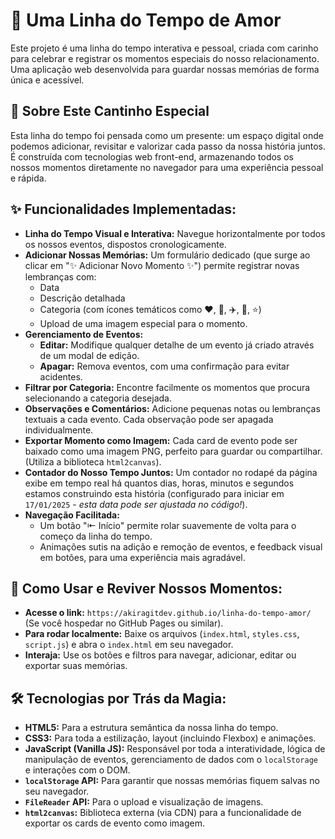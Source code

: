 # 💖 Uma Linha do Tempo de Amor

Este projeto é uma linha do tempo interativa e pessoal, criada com carinho para celebrar e registrar os momentos especiais do nosso relacionamento. Uma aplicação web desenvolvida para guardar nossas memórias de forma única e acessível.

## 🌟 Sobre Este Cantinho Especial

Esta linha do tempo foi pensada como um presente: um espaço digital onde podemos adicionar, revisitar e valorizar cada passo da nossa história juntos. É construída com tecnologias web front-end, armazenando todos os nossos momentos diretamente no navegador para uma experiência pessoal e rápida.

## ✨ Funcionalidades Implementadas:

* **Linha do Tempo Visual e Interativa:** Navegue horizontalmente por todos os nossos eventos, dispostos cronologicamente.
* **Adicionar Nossas Memórias:** Um formulário dedicado (que surge ao clicar em "✨ Adicionar Novo Momento ✨") permite registrar novas lembranças com:
    * Data
    * Descrição detalhada
    * Categoria (com ícones temáticos como ❤️, 🎂, ✈️, 🎉, ⭐)
    * Upload de uma imagem especial para o momento.
* **Gerenciamento de Eventos:**
    * **Editar:** Modifique qualquer detalhe de um evento já criado através de um modal de edição.
    * **Apagar:** Remova eventos, com uma confirmação para evitar acidentes.
* **Filtrar por Categoria:** Encontre facilmente os momentos que procura selecionando a categoria desejada.
* **Observações e Comentários:** Adicione pequenas notas ou lembranças textuais a cada evento. Cada observação pode ser apagada individualmente.
* **Exportar Momento como Imagem:** Cada card de evento pode ser baixado como uma imagem PNG, perfeito para guardar ou compartilhar. (Utiliza a biblioteca `html2canvas`).
* **Contador do Nosso Tempo Juntos:** Um contador no rodapé da página exibe em tempo real há quantos dias, horas, minutos e segundos estamos construindo esta história (configurado para iniciar em `17/01/2025` - *esta data pode ser ajustada no código!*).
* **Navegação Facilitada:**
    * Um botão "⇤ Início" permite rolar suavemente de volta para o começo da linha do tempo.
    * Animações sutis na adição e remoção de eventos, e feedback visual em botões, para uma experiência mais agradável.

## 🚀 Como Usar e Reviver Nossos Momentos:

* **Acesse o link:** `https://akiragitdev.github.io/linha-do-tempo-amor/` (Se você hospedar no GitHub Pages ou similar).
* **Para rodar localmente:** Baixe os arquivos (`index.html`, `styles.css`, `script.js`) e abra o `index.html` em seu navegador.
* **Interaja:** Use os botões e filtros para navegar, adicionar, editar ou exportar suas memórias.

## 🛠️ Tecnologias por Trás da Magia:

* **HTML5:** Para a estrutura semântica da nossa linha do tempo.
* **CSS3:** Para toda a estilização, layout (incluindo Flexbox) e animações.
* **JavaScript (Vanilla JS):** Responsável por toda a interatividade, lógica de manipulação de eventos, gerenciamento de dados com o `localStorage` e interações com o DOM.
* **`localStorage` API:** Para garantir que nossas memórias fiquem salvas no seu navegador.
* **`FileReader` API:** Para o upload e visualização de imagens.
* **`html2canvas`:** Biblioteca externa (via CDN) para a funcionalidade de exportar os cards de evento como imagem.
